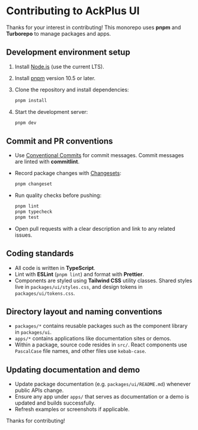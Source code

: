 # Contributing to AckPlus UI

Thanks for your interest in contributing! This monorepo uses **pnpm** and **Turborepo** to manage packages and apps.

## Development environment setup

1. Install [Node.js](https://nodejs.org/) (use the current LTS).
2. Install [pnpm](https://pnpm.io/installation) version 10.5 or later.
3. Clone the repository and install dependencies:

   ```sh
   pnpm install
   ```
4. Start the development server:

   ```sh
   pnpm dev
   ```

## Commit and PR conventions

- Use [Conventional Commits](https://www.conventionalcommits.org/) for commit messages. Commit messages are linted with **commitlint**.
- Record package changes with [Changesets](https://github.com/changesets/changesets):

  ```sh
  pnpm changeset
  ```
- Run quality checks before pushing:

  ```sh
  pnpm lint
  pnpm typecheck
  pnpm test
  ```
- Open pull requests with a clear description and link to any related issues.

## Coding standards

- All code is written in **TypeScript**.
- Lint with **ESLint** (`pnpm lint`) and format with **Prettier**.
- Components are styled using **Tailwind CSS** utility classes. Shared styles live in `packages/ui/styles.css`, and design tokens in `packages/ui/tokens.css`.

## Directory layout and naming conventions

- `packages/*` contains reusable packages such as the component library in `packages/ui`.
- `apps/*` contains applications like documentation sites or demos.
- Within a package, source code resides in `src/`. React components use `PascalCase` file names, and other files use `kebab-case`.

## Updating documentation and demo

- Update package documentation (e.g. `packages/ui/README.md`) whenever public APIs change.
- Ensure any app under `apps/` that serves as documentation or a demo is updated and builds successfully.
- Refresh examples or screenshots if applicable.

Thanks for contributing!
